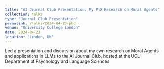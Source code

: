 ```yaml
---
title: "AI Journal Club Presentation: My PhD Research on Moral Agents"
collection: talks
type: "Journal Club Presentation"
permalink: /talks/2024-04-23-phd
venue: "University College London"
date: 2024-04-23
location: "London, UK"
---
```


Led a presentation and discussion about my own research on Moral Agents and applications in LLMs to the AI Journal Club, hosted at the UCL Department of Psychology and Language Sciences.  
